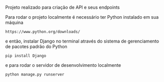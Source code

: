 Projeto realizado para criação de API e seus endpoints


Para rodar o projeto localmente é necessário ter Python instalado em sua máquina 
```
https://www.python.org/downloads/
```
e então, instalar Django no terminal através do sistema de gerenciamento de pacotes padrão do Python
```
pip install Django
```
e para rodar o servidor de desenvolvimento localmente
```
python manage.py runserver
```
